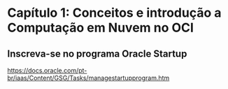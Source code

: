 # Capítulo 1: Conceitos e introdução a Computação em Nuvem no OCI

## Inscreva-se no programa Oracle Startup

https://docs.oracle.com/pt-br/iaas/Content/GSG/Tasks/managestartupprogram.htm